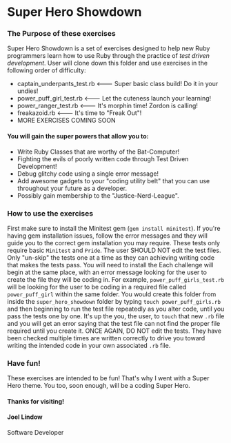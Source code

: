 # Super Hero Showdown

### The Purpose of these exercises
Super Hero Showdown is a set of exercises designed to help new Ruby programmers learn how to use Ruby through the practice of *test driven development*. User will clone down this folder and use exercises in the following order of difficulty:
* captain_underpants_test.rb  <--- Super basic class build! Do it in your undies!
* power_puff_girl_test.rb     <--- Let the cuteness launch your learning!
* power_ranger_test.rb        <--- It's morphin time! Zordon is calling!
* freakazoid.rb               <--- It's time to "Freak Out"!
* MORE EXERCISES COMING SOON

#### You will gain the super powers that allow you to:
* Write Ruby Classes that are worthy of the Bat-Computer!
* Fighting the evils of poorly written code through Test Driven Development!
* Debug glitchy code using a single error message!
* Add awesome gadgets to your "coding utility belt" that you can use throughout your future as a developer.
* Possibly gain membership to the "Justice-Nerd-League".

### How to use the exercises
First make sure to install the Minitest gem (`gem install minitest`). If you're having gem installation issues, follow the error messages and they will guide you to the correct gem installation you may require. These tests only require basic `Minitest` and `Pride`.
The user SHOULD NOT edit the test files. Only "un-skip" the tests one at a time as they can achieving writing code that makes the tests pass.
You will need to install the
Each challenge will begin at the same place, with an error message looking for the user to create the file they will be coding in. For example, `power_puff_girls_test.rb` will be looking for the user to be coding in a required file called `power_puff_girl` within the same folder. You would create this folder from inside the `super_hero_showdown` folder by typing `touch power_puff_girls.rb` and then beginning to run the test file repeatedly as you alter code, until you pass the tests one by one. It's up the you, the user, to `touch` that new `.rb` file and you will get an error saying that the test file can not find the proper file required until you create it.
ONCE AGAIN, DO NOT edit the tests. They have been checked multiple times are written correctly to drive you toward writing the intended code in your own associated `.rb` file.

### Have fun!
These exercises are intended to be fun! That's why I went with a Super Hero theme. You too, soon enough, will be a coding Super Hero.


#### Thanks for visiting!

#### Joel Lindow
Software Developer
